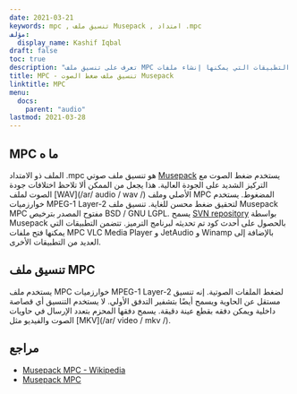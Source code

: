 ```yaml
---
date: 2021-03-21
keywords: mpc , تنسيق ملف Musepack , امتداد .mpc
مؤلف:
  display_name: Kashif Iqbal
draft: false
toc: true
description: "تعرف على تنسيق ملف MPC وواجهات برمجة التطبيقات التي يمكنها إنشاء ملفات MPC وفتحها."
title: MPC - تنسيق ملف ضغط الصوت Musepack
linktitle: MPC
menu:
  docs:
    parent: "audio"
lastmod: 2021-03-28
---
```


## MPC ما ه

الملف ذو الامتداد .mpc هو تنسيق ملف صوتي [Musepack](https://musepack.net/) يستخدم ضغط الصوت مع التركيز الشديد على الجودة العالية. هذا يجعل من الممكن ألا تلاحظ اختلافات جودة الصوت لملف [WAV](/ar/ audio / wav /) الأصلي وملف MPC المضغوط. يستخدم خوارزميات MPEG-1 Layer-2 لتحقيق ضغط محسن للغاية. تنسيق ملف Musepack MPC مفتوح المصدر بترخيص BSD / GNU LGPL. يسمح [SVN repository](http://svn.musepack.net/) بواسطة Musepack بالحصول على أحدث كود تم تحديثه لبرنامج الترميز. تتضمن التطبيقات التي يمكنها فتح ملفات MPC VLC Media Player و JetAudio و Winamp بالإضافة إلى العديد من التطبيقات الأخرى.

## تنسيق ملف MPC

يستخدم ملف MPC خوارزميات MPEG-1 Layer-2 لضغط الملفات الصوتية. إنه تنسيق مستقل عن الحاوية ويسمح أيضًا بتشفير التدفق الأولي. لا يستخدم التنسيق أي قصاصة داخلية ويمكن دفقه بقطع عينة دقيقة. يسمح دفقها المحزم بتعدد الإرسال في حاويات الصوت والفيديو مثل [MKV](/ar/ video / mkv /).

## مراجع

* [Musepack MPC - Wikipedia](https://en.wikipedia.org/wiki/Musepack)
* [Musepack MPC](https://musepack.net/)

